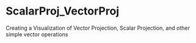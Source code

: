 # ScalarProj_VectorProj
Creating a Visualization of Vector Projection, Scalar Projection, and other simple vector operations
